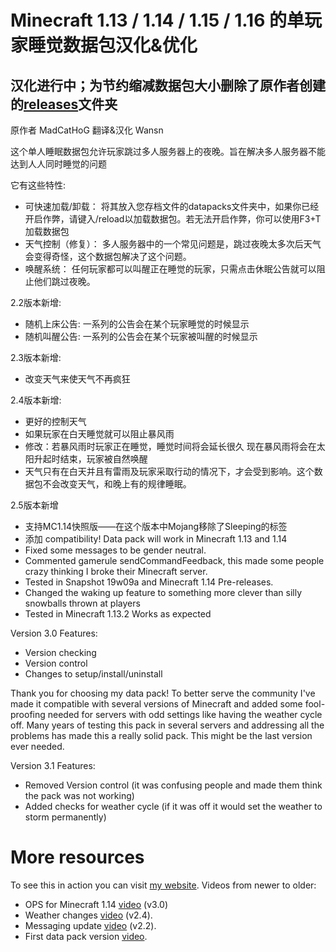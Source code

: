 # Minecraft 1.13 / 1.14 / 1.15 / 1.16 的单玩家睡觉数据包汉化&优化
## 汉化进行中；为节约缩减数据包大小删除了原作者创建的[releases][releases]文件夹
原作者     MadCatHoG
翻译&汉化  Wansn

这个单人睡眠数据包允许玩家跳过多人服务器上的夜晚。旨在解决多人服务器不能达到人人同时睡觉的问题

它有这些特性:
  - 可快速加载/卸载：  将其放入您存档文件的datapacks文件夹中，如果你已经开启作弊，请键入/reload以加载数据包。若无法开启作弊，你可以使用F3+T加载数据包
  - 天气控制（修复）： 多人服务器中的一个常见问题是，跳过夜晚太多次后天气会变得奇怪，这个数据包解决了这个问题。
  - 唤醒系统：        任何玩家都可以叫醒正在睡觉的玩家，只需点击休眠公告就可以阻止他们跳过夜晚。

2.2版本新增:
  - 随机上床公告:  一系列的公告会在某个玩家睡觉的时候显示
  - 随机叫醒公告:  一系列的公告会在某个玩家被叫醒的时候显示

2.3版本新增:
  - 改变天气来使天气不再疯狂

2.4版本新增:
  - 更好的控制天气
  - 如果玩家在白天睡觉就可以阻止暴风雨
  - 修改：若暴风雨时玩家正在睡觉，睡觉时间将会延长很久
    现在暴风雨将会在太阳升起时结束，玩家被自然唤醒
  - 天气只有在白天并且有雷雨及玩家采取行动的情况下，才会受到影响。这个数据包不会改变天气，和晚上有的规律睡眠。

2.5版本新增
  - 支持MC1.14快照版——在这个版本中Mojang移除了Sleeping的标签
  - 添加 compatibility! Data pack will work in Minecraft 1.13 and 1.14
  - Fixed some messages to be gender neutral.
  - Commented gamerule sendCommandFeedback, this made some people crazy thinking I broke their Minecraft server.
  - Tested in Snapshot 19w09a and Minecraft 1.14 Pre-releases.
  - Changed the waking up feature to something more clever than silly snowballs thrown at players
  - Tested in Minecraft 1.13.2 Works as expected

Version 3.0 Features:
  - Version checking
  - Version control
  - Changes to setup/install/uninstall


Thank you for choosing my data pack! To better serve the community I've made it compatible with several versions of Minecraft and added some fool-proofing needed for servers with odd settings like having the weather cycle off. Many years of testing this pack in several servers and addressing all the problems has made this a really solid pack. This might be the last version ever needed.

Version 3.1 Features:
  - Removed Version control (it was confusing people and made them think the pack was not working)
  - Added checks for weather cycle (if it was off it would set the weather to storm permanently)


# More resources
To see this in action you can visit [my website][mcweb].
Videos from newer to older:
  - OPS for Minecraft 1.14 [video][yt3.0] (v3.0)
  - Weather changes [video][yt2.4] (v2.4).
  - Messaging update [video][yt2.2] (v2.2).
  - First data pack version [video][yt2.1].



   [mcweb]: <https://www.madcatgaming.com/one-player-sleep-data-pack/>
   [yt3.0]: <https://youtu.be/84iws5sjINY>
   [yt2.4]: <https://youtu.be/dg8eUG3aYoo>
   [yt2.2]: <https://youtu.be/CbQggVOskSs>
   [yt2.1]: <https://youtu.be/b_RaFutGFMI>
   [releases]: <https://github.com/MadCatHoG/OnePlayerSleepV3-Data-Pack/tree/master/releases>

